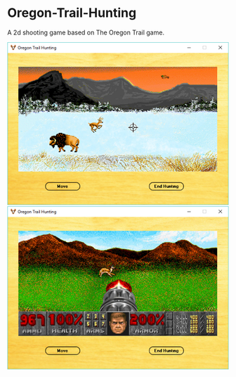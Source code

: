 # Oregon-Trail-Hunting
A 2d shooting game based on The Oregon Trail game.

![Alt text](/screenshot1.jpg)
![Alt text](/screenshot2.jpg)
